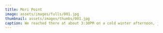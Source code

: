 ```yaml
---
title: Mori Point
image: assets/images/fulls/001.jpg
thumbnail: assets/images/thumbs/001.jpg
caption: We reached there at about 3:30PM on a cold winter afternoon, just as the sun was about to tuck the horizon into bed.
---
```

